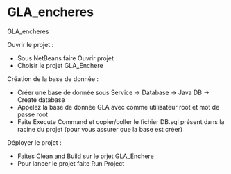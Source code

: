 # GLA_encheres
GLA_encheres

Ouvrir le projet : 

- Sous NetBeans faire Ouvrir projet
- Choisir le projet GLA_Enchere

Création de la base de donnée :

- Créer une base de donnée sous Service -> Database -> Java DB -> Create database
- Appelez la base de donnée GLA avec comme utilisateur root et mot de passe root
- Faite Execute Command et copier/coller le fichier DB.sql présent dans la racine du projet (pour vous assurer que la base est créer)

Déployer le projet :

- Faites Clean and Build sur le prjet GLA_Enchere
- Pour lancer le projet faite Run Project

